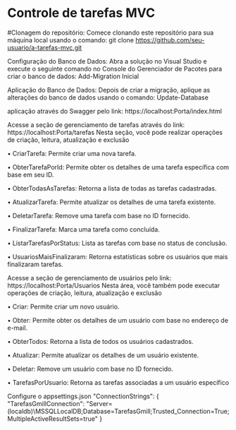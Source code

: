 
# Controle de tarefas MVC

#Clonagem do repositório: Comece clonando este repositório para sua máquina local usando o comando:
git clone https://github.com/seu-usuario/a-tarefas-mvc.git

Configuração do Banco de Dados: Abra a solução no Visual Studio e execute o seguinte comando no Console do Gerenciador de Pacotes para criar o banco de dados:
Add-Migration Inicial

Aplicação do Banco de Dados: Depois de criar a migração, aplique as alterações do banco de dados usando o comando:
Update-Database


aplicação através do Swagger pelo link:
https://localhost:Porta/index.html

Acesse a seção de gerenciamento de tarefas através do link: https://localhost:Porta/tarefas
  Nesta seção, você pode realizar operações de criação, leitura, atualização e exclusão 


•	CriarTarefa: Permite criar uma nova tarefa.

•	ObterTarefaPorId: Permite obter os detalhes de uma tarefa específica com base em seu ID.

•	ObterTodasAsTarefas: Retorna a lista de todas as tarefas cadastradas.

•	AtualizarTarefa: Permite atualizar os detalhes de uma tarefa existente.

•	DeletarTarefa: Remove uma tarefa com base no ID fornecido.

•	FinalizarTarefa: Marca uma tarefa como concluída.

•	ListarTarefasPorStatus: Lista as tarefas com base no status de conclusão.

•	UsuariosMaisFinalizaram: Retorna estatísticas sobre os usuários que mais finalizaram tarefas.


Acesse a seção de gerenciamento de usuários pelo link: https://localhost:Porta/Usuarios
Nesta área, você também pode executar operações de criação, leitura, atualização e exclusão 

•	Criar: Permite criar um novo usuário.

•	Obter: Permite obter os detalhes de um usuário com base no endereço de e-mail.

•	ObterTodos: Retorna a lista de todos os usuários cadastrados.

•	Atualizar: Permite atualizar os detalhes de um usuário existente.

•	Deletar: Remove um usuário com base no ID fornecido.

•	TarefasPorUsuario: Retorna as tarefas associadas a um usuário específico


Configure o appsettings.json 
"ConnectionStrings": {
    "TarefasGmillConnection": "Server=(localdb)\\MSSQLLocalDB;Database=TarefasGmill;Trusted_Connection=True;MultipleActiveResultSets=true"
  }

